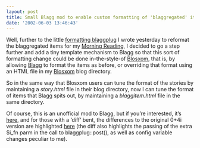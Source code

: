 ```yaml
---
layout: post
title: Small Blagg mod to enable custom formatting of 'blaggregated' items
date: '2002-06-03 13:46:43'
---
```



Well, further to the little [formatting blaggplug](../../2002/Jun/2#slamwedge) I wrote yesterday to reformat the blaggregated items for my [Morning Reading](../../../cgi-bin/blosxom/djnews), I decided to go a step further and add a tiny template mechanism to Blagg so that this sort of formatting change could be done in-the-style-of [Blosxom](http://www.oreillynet.com/%7Erael/lang/perl/blosxom), that is, by allowing [Blagg](http://www.oreillynet.com/%7Erael/lang/perl/blagg) to format the items as before, or overriding that format using an HTML file in my [Blosxom](http://www.oreillynet.com/%7Erael/lang/perl/blosxom) blog directory.

So in the same way that Blosxom users can tune the format of the stories by maintaining a *story.html* file in their blog directory, now I can tune the format of items that Blagg spits out, by maintaining a *blaggitem.html* file in the same directory.

Of course, this is an unofficial mod to Blagg, but if you’re interested, it’s [here](/~dj/blagg.0+4i.templatemod), and for those with a ‘diff’ bent, the differences to the original 0+4i version are highlighted [here](/~dj/blagg.0+4i.templatemod.diff) (the diff also highlights the passing of the extra $i_fn parm in the call to blaggplug::post(), as well as config variable changes peculiar to me).


